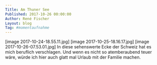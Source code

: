 ```yaml
---
Title: Am Thuner See
Published: 2017-10-26 00:00:00
Author: René Fischer
Layout: blog
Tag: #momentaufnahme
---
```

[image 2017-10-24-18.55.11.jpg]
[image 2017-10-25-18.16.17.jpg]
[image 2017-10-26-07.53.01.jpg]
In diese sehenswerte Ecke der Schweiz hat es mich beruflich verschlagen. Und wenn es nicht so atemberaubend teuer wäre, würde ich hier auch glatt mal Urlaub mit der Familie machen.